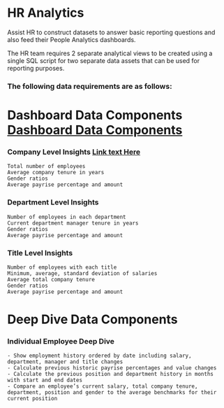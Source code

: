 # HR Analytics
Assist HR to construct datasets to answer basic reporting questions and also feed their People Analytics dashboards.

The HR team requires 2 separate analytical views to be created using a single SQL script for two separate data assets that can be used for reporting purposes.

### The following data requirements are as follows:

# Dashboard Data Components [Dashboard Data Components](https://github.com/ajm-data/HR_analytics_company_department/blob/main/aggregated_dashboard_views.pgsql)


### Company Level Insights [Link text Here](https://github.com/ajm-data/HR_analytics_company_department/blob/main/aggregated_dashboard_views.pgsql)


    Total number of employees
    Average company tenure in years
    Gender ratios
    Average payrise percentage and amount

### Department Level Insights

    Number of employees in each department
    Current department manager tenure in years
    Gender ratios
    Average payrise percentage and amount

### Title Level Insights

    Number of employees with each title
    Minimum, average, standard deviation of salaries
    Average total company tenure
    Gender ratios
    Average payrise percentage and amount

# Deep Dive Data Components

### Individual Employee Deep Dive

    - Show employment history ordered by date including salary, department, manager and title changes
    - Calculate previous historic payrise percentages and value changes
    - Calculate the previous position and department history in months with start and end dates
    - Compare an employee’s current salary, total company tenure, department, position and gender to the average benchmarks for their current position

